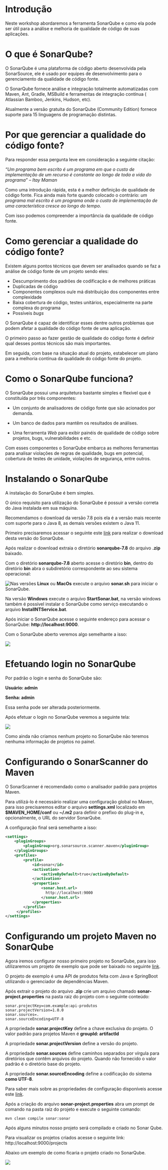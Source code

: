 # Introdução

Neste workshop abordaremos a ferramenta SonarQube e como ela pode ser útil para a análise e melhoria de qualidade de código de suas aplicações.



# O que é SonarQube?

O SonarQube é uma plataforma de código aberto desenvolvida pela SonarSource, ele é usado por equipes de desenvolvimento para o gerenciamento da qualidade de código fonte.

O SonarQube fornece análise e integração totalmente automatizadas com Maven, Ant, Gradle, MSBuild e ferramentas de integração contínua ( Atlassian Bamboo, Jenkins, Hudson, etc).

Atualmente a versão gratuita do SonarQube (Community Edition) fornece suporte para 15 linguagens de programação distintas.





# Por que gerenciar a qualidade do código fonte?

Para responder essa pergunta leve em consideração a seguinte citação:

*“Um programa bem escrito é um programa em que o custo de implementação de um recurso é constante ao longo de toda a vida do programa” – Itay Maman*

Como uma introdução rápida, esta é a melhor definição de qualidade de código fonte. Fica ainda mais forte quando colocado o contrário: *um programa mal escrito é um programa onde o custo de implementação de uma característica cresce ao longo do tempo.*

Com isso podemos compreender a importância da qualidade de código fonte.



# Como gerenciar a qualidade do código fonte?

Existem alguns pontos técnicos que devem ser analisados quando se faz a análise de código fonte de um projeto sendo eles:

- Descumprimento dos padrões de codificação e de melhores práticas
- Duplicadas de código
- Componentes complexos ou/e má distribuição dos componentes entre complexidade
- Baixa cobertura de código, testes unitários, especialmente na parte complexa do programa
- Possíveis *bugs*

O SonarQube é capaz de identificar esses dentre outros problemas que podem afetar a qualidade do código fonte de uma aplicação.

O primeiro passo ao fazer gestão de qualidade do código fonte é definir qual desses pontos técnicos são mais importantes. 

Em seguida, com base na situação atual do projeto, estabelecer um plano para a melhoria contínua da qualidade do código fonte do projeto.



# Como o SonarQube funciona?

O SonarQube possui uma arquitetura bastante simples e flexível que é constituída por três componentes:

- Um conjunto de analisadores de código fonte que são acionados por demanda.

- Um banco de dados para mantêm os resultados de análises.

- Uma ferramenta *Web* para exibir painéis de qualidade de código sobre projetos, bugs, vulnerabilidades e etc.

  

Com esses componentes o SonarQube embarca as melhores ferramentas para analisar violações de regras de qualidade, bugs em potencial, cobertura de testes de unidade, violações de segurança, entre outros.



# Instalando o SonarQube

A instalação do SonarQube é bem simples.

O único requisito para utilização do SonarQube é possuir a versão correta do Java instalada em sua máquina.

Recomendamos o download da versão 7.8 pois ela é a versão mais recente com suporte para o Java 8, as demais versões existem o Java 11.

Primeiro precisaremos acessar o seguinte este [link]( https://binaries.sonarsource.com/Distribution/sonarqube/sonarqube-7.8.zip) para realizar o download desta versão do SonarQube.  

Após realizar o download extraia o diretório **sonarqube-7.8** do arquivo **.zip** baixado.

Com o diretório **sonarqube-7.8** aberto acesse o diretório **bin**, dentro do diretório **bin** abra o subdiretório correspondente ao seu sistema operacional:

<img src="imagens/exemplo-1.png" style="float: left"/>

Nas versões **Linux** ou **MacOs** execute o arquivo **sonar.sh** para iniciar o SonarQube.

Na versão **Windows** execute o arquivo **StartSonar.bat**, na versão windows também é possível instalar o SonarQube como serviço executando o arquivo **InstallNTService.bat**.

Após iniciar o SonarQube acesse o seguinte endereço para acessar o SonarQube: **http://localhost:9000**.

Com o SonarQube aberto veremos algo semelhante a isso:

<img src="imagens/exemplo-2.png"/>



# Efetuando login no SonarQube

Por padrão o login e senha do SonarQube são:

**Usuário: admin**

**Senha: admin**

Essa senha pode ser alterada posteriormente.

Após efetuar o login no SonarQube veremos a seguinte tela:

<img src="imagens/exemplo-3.png">



Como ainda não criamos nenhum projeto no SonarQube não teremos nenhuma informação de projetos no painel.



# Configurando o SonarScanner do Maven

 O SonarScanner é recomendado como o analisador padrão para projetos Maven. 

Para utilizá-lo é necessário realizar uma configuração global no Maven, para isso precisaremos editar o arquivo **settings.xml** localizado em  **$MAVEN_HOME/conf** ou **~/.m2**  para definir o prefixo do plug-in e, opcionalmente, o URL do servidor SonarQube. 

A configuração final será semelhante a isso:

```xml
<settings>
    <pluginGroups>
        <pluginGroup>org.sonarsource.scanner.maven</pluginGroup>
    </pluginGroups>
    <profiles>
        <profile>
            <id>sonar</id>
            <activation>
                <activeByDefault>true</activeByDefault>
            </activation>
            <properties>
                <sonar.host.url>
                  http://localhost:9000
                </sonar.host.url>
            </properties>
        </profile>
     </profiles>
</settings>
```





# Configurando um projeto Maven no SonarQube

Agora iremos configurar nosso primeiro projeto no SonarQube, para isso utilizaremos um projeto de exemplo que pode ser baixado no seguinte [link](/projeto-exemplo/api-produtos.zip).

O projeto de exemplo é uma API de produtos feita com Java e SpringBoot utilizando o gerenciador de dependências Maven.

Após extrair o projeto do arquivo **.zip** crie um arquivo chamado **sonar-project.properties** na pasta raiz do projeto com o seguinte conteúdo:

```properties
sonar.projectKey=com.example:api-produtos
sonar.projectVersion=1.0.0
sonar.sources=.
sonar.sourceEncoding=UTF-8
```

A propriedade **sonar.projectKey** define a chave exclusiva do projeto. O valor padrão para projetos Maven é **groupId: artifactId**

A propriedade **sonar.projectVersion** define a versão do projeto.

A propriedade **sonar.sources** define  caminhos separados por vírgula para diretórios que contêm arquivos do projeto.  Quando não fornecido o valor padrão é o diretório base do projeto.

A propriedade **sonar.sourceEncoding** define a codificação do sistema **como UTF-8**.

Para saber mais sobre as propriedades de configuração disponíveis acesse este [link]( https://docs.sonarqube.org/7.8/analysis/analysis-parameters/ ).



Após a criação do arquivo **sonar-project.properties** abra um prompt de comando na pasta raiz do projeto e execute o seguinte comando:

```shell
mvn clean compile sonar:sonar
```

Após alguns minutos nosso projeto será compilado e criado no Sonar Qube.

Para visualizar os projetos criados acesse o seguinte link:  http://localhost:9000/projects

Abaixo um exemplo de como ficaria o projeto criado no SonarQube.

<img src="imagens/exemplo-4.png"/>

